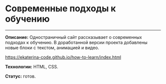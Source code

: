 # Современные подходы к обучению
------ 
**Описание:** 
Одностраничный сайт рассказывает о современных подходах к обучению. 
В доработанной версии проекта добавлены новые блоки с текстом, анимацией и видео. 

https://ekaterina-code.github.io/how-to-learn/index.html

**Технологии:** HTML, CSS.

**Статус:** готов.

 
